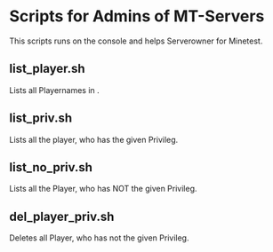 # Scripts for Admins of MT-Servers

This scripts runs on the console and helps Serverowner for Minetest.

## list_player.sh <File>
Lists all Playernames in <File>.

## list_priv.sh <priv> <File>
Lists all the player, who has the given Privileg.

## list_no_priv.sh <priv> <File>
Lists all the Player, who has NOT the given Privileg.

## del_player_priv.sh <priv> <File>
Deletes all Player, who has not the given Privileg.
